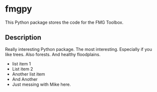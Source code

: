 # fmgpy
This Python package stores the code for the FMG Toolbox.

## Description
Really interesting Python package. 
The most interesting. Especially if you like trees.
Also forests. And healthy floodplains.

* list item 1 
* List item 2
* Another list item
* And Another
* Just messing with Mike here.
